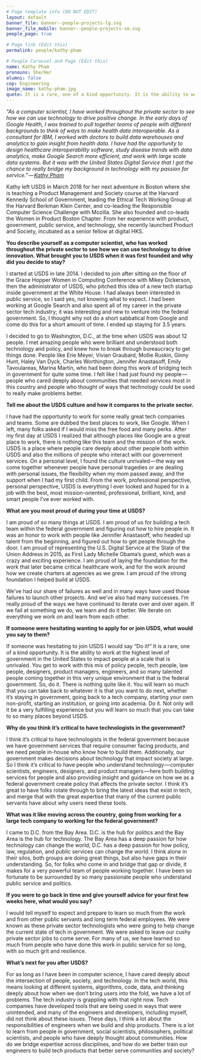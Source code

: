 ```yaml
---
# Page template info (DO NOT EDIT)
layout: default
banner_file: banner--people-projects-lg.svg
banner_file_mobile: banner--people-projects-sm.svg
people_page: true

# Page link (Edit this)
permalink: people/kathy-pham

# People Carousel and Page (Edit this)
name: Kathy Pham
pronouns: She/Her
alumni: false
cop: Engineering
image_name: kathy-pham.jpg
quote: It is a rare, one of a kind opportunity. It is the ability to work at the highest level of government in the United States to impact people at a scale that is unrivaled.
---
```


*"As a computer scientist, I have worked throughout the private sector to see how we can use technology to drive positive change. In the early days of Google Health, I was trained to pull together teams of people with different backgrounds to think of ways to make health data interoperable. As a consultant for IBM, I worked with doctors to build data warehouses and analytics to gain insight from health data. I have had the opportunity to design healthcare interoperability software, study disease trends with data analytics, make Google Search more efficient, and work with large scale data systems. But it was with the United States Digital Service that I got the chance to really bridge my background in technology with my passion for service." — [Kathy Pham](https://medium.com/the-u-s-digital-service/why-i-joined-the-u-s-digital-service-24c6682afce2)*

Kathy left USDS in March 2018 for her next adventure in Boston where she is teaching a Product Management and Society course at the Harvard Kennedy School of Government, leading the Ethical Tech Working Group at the Harvard Berkman Klein Center, and co-leading the Responsible Computer Science Challenge with Mozilla. She also founded and co-leads the Women in Product Boston Chapter. From her experience with product, government, public service, and technology, she recently launched Product and Society, incubated as a senior fellow at digital HKS.

**You describe yourself as a computer scientist, who has worked throughout the private sector to see how we can use technology to drive innovation. What brought you to USDS when it was first founded and why did you decide to stay?**

I started at USDS in late 2014. I decided to join after sitting on the floor of the Grace Hopper Women in Computing Conference with Mikey Dickerson, then the administrator of USDS, who pitched this idea of a new tech startup inside government at the White House. I had always been interested in public service, so I said yes, not knowing what to expect. I had been working at Google Search and also spent all of my career in the private sector tech industry; it was interesting and new to venture into the federal government. So, I thought why not do a short sabbatical from Google and come do this for a short amount of time. I ended up staying for 3.5 years.

I decided to go to Washington, D.C., at the time when USDS was about 12 people. I met amazing people who were brilliant and understood both technology and policy, and knew how to break through bureaucracy to get things done. People like Erie Meyer, Vivian Graubard, Mollie Ruskin, Ginny Hunt, Haley Van Dyck, Charles Worthington, Jennifer Anastasoff, Emily Tavoulareas, Marina Martin, who had been doing this work of bridging tech in government for quite some time. I felt like I had just found my people — people who cared deeply about communities that needed services most in this country and people who thought of ways that technology could be used to really make problems better.

**Tell me about the USDS culture and how it compares to the private sector.**

I have had the opportunity to work for some really great tech companies and teams. Some are dubbed the best places to work, like Google. When I left, many folks asked if I would miss the free food and many perks. After my first day at USDS I realized that although places like Google are a great place to work, there is nothing like this team and the mission of the work. USDS is a place where people care deeply about other people both within USDS and also the millions of people who interact with our government services. On a personal level, I found the culture unrivaled — the way we come together whenever people have personal tragedies or are dealing with personal issues, the flexibility when my mom passed away, and the support when I had my first child. From the work, professional perspective, personal perspective, USDS is everything I ever looked and hoped for in a job with the best, most mission-oriented, professional, brilliant, kind, and smart people I’ve ever worked with.

**What are you most proud of during your time at USDS?**

I am proud of so many things at USDS. I am proud of us for building a tech team within the federal government and figuring out how to hire people in. It was an honor to work with people like Jennifer Anastasoff, who headed up talent from the beginning, and figured out how to get people through the door. I am proud of representing the U.S. Digital Service at the State of the Union Address in 2015, as First Lady Michelle Obama’s guest, which was a crazy and exciting experience. I am proud of laying the foundation for the work that later became critical healthcare work, and for the work around how we create charters at agencies as we grew. I am proud of the strong foundation I helped build at USDS.

We’ve had our share of failures as well and in many ways have used those failures to launch other projects. And we’ve also had many successes. I’m really proud of the ways we have continued to iterate over and over again. If we fail at something we do, we learn and do it better. We iterate on everything we work on and learn from each other.

**If someone were hesitating wanting to apply for or join USDS, what would you say to them?**

If someone was hesitating to join USDS I would say “Do it!” It is a rare, one of a kind opportunity. It is the ability to work at the highest level of government in the United States to impact people at a scale that is unrivaled. You get to work with this mix of policy people, tech people, law people, designers, product managers, engineers, and so many talented people coming together in this very unique environment that is the federal government. So, do it. There is nothing quite like it. You will learn so much that you can take back to whatever it is that you want to do next, whether it’s staying in government, going back to a tech company, starting your own non-profit, starting an institution, or going into academia. Do it. Not only will it be a very fulfilling experience but you will learn so much that you can take to so many places beyond USDS.

**Why do you think it’s critical to have technologists in the government?**

I think it’s critical to have technologists in the federal government because we have government services that require consumer facing products, and we need people in-house who know how to build them. Additionally, our government makes decisions about technology that impact society at large. So I think it’s critical to have people who understand technology — computer scientists, engineers, designers, and product managers — here both building services for people and also providing insight and guidance on how we as a federal government create policy that affects the private sector. I think it’s great to have folks rotate through to bring the latest ideas that exist in tech, and merge that with the great expertise that many of the current public servants have about why users need these tools.

**What was it like moving across the country, going from working for a large tech company to working for the federal government?**

I came to D.C. from the Bay Area. D.C. is the hub for politics and the Bay Area is the hub for technology. The Bay Area has a deep passion for how technology can change the world; D.C. has a deep passion for how policy, law, regulation, and public services can change the world. I think alone in their silos, both groups are doing great things, but also have gaps in their understanding. So, for folks who come in and bridge that gap or divide, it makes for a very powerful team of people working together. I have been so fortunate to be surrounded by so many passionate people who understand public service and politics.

**If you were to go back in time and give yourself advice for your first few weeks here, what would you say?**

I would tell myself to expect and prepare to learn so much from the work and from other public servants and long term federal employees. We were known as these private sector technologists who were going to help change the current state of tech in government. We were asked to leave our cushy private sector jobs to come serve. For many of us, we have learned so much from people who have done this work in public service for so long, with so much grit and resilience.

**What’s next for you after USDS?**

For as long as I have been in computer science, I have cared deeply about the intersection of people, society, and technology. In the tech world, this means looking at different systems, algorithms, code, data, and thinking deeply about how when we don’t bring users into the fold, we have a lot of problems. The tech industry is grappling with that right now. Tech companies have developed tools that are being used in ways that were unintended, and many of the engineers and developers, including myself, did not think about these issues. These days, I think a lot about the responsibilities of engineers when we build and ship products. There is a lot to learn from people in government, social scientists, philosophers, political scientists, and people who have deeply thought about communities. How do we bridge expertise across disciplines, and how do we better train our engineers to build tech products that better serve communities and society?
